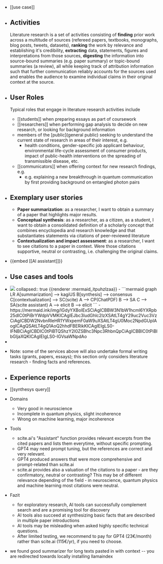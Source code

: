 - [[use case]]
- ## Activities
  Literature research is a set of activities consisting of **finding** prior work across a multitude of sources (refereed papers, textbooks, monographs, blog posts, tweets, datasets), **ranking** the work by relevance and establishing it's credibility, **extracting** data, statements, figures and interpretations from those sources, **digesting** the information into source-bound summaries (e.g. paper summary) or topic-bound summaries (a review), all while keeping track of attribution information such that further communication reliably accounts for the sources used and enables the audience to examine individual claims in their original context at the source.
- ## User Roles 
  
  Typical roles that engage in literature research activities include
  
  * [[students]] when preparing essays as part of coursework
  * [[researchers]] when performing gap analysis to decide on new research, or looking for background information
  * members of the [public](general public) seeking to understand the current state of research in areas of their interest, e.g.
    *  health conditions, gender-specific job applicant behaviour, environmental life-cycle assessment of consumer products, impact of public-health interventions on the spreading of transmissible disease, etc.
  * [[communicators]] when offering context for new research findings, e.g.   
    * e.g. explaining a new breakthrough in quantum communication by first providing background on entangled photon pairs
- ## Exemplary user stories
  
  * **Paper summarization**: as a researcher, I want to obtain a summary of a paper that highlights major results. 
  * **Conceptual synthesis**: as a researcher, as a citizen, as a student, I want to obtain a consolidated definition of a scholarly concept that combines encyclopedia and research knowledge and that substantiates statements via citations of peer-reviewed literature
  * **Contextualization and impact assessment**: as a researcher, I want to see citations to a paper in context. Were those citations supportive, neutral or contrasting, i.e. challenging the original claims.
- {{embed [[AI assistant]]}}
- ## Use cases and tools
- <img src="https://mermaid.ink/img/IGdyYXBoIExSCiAgICBBW3N1bW1hcml6YXRpb25dIC0tPiBrYWdpVVMKICAgIEJbc3ludGhlc2lzXSAtLT4gY29uc2Vuc3VzCiAgICBDW2NvbnRleHR1YWxpemF0aW9uXSAtLT4gU0Moc2NpdGUpIAogICAgQSAtLT4gQ1AoQ2hhdFBERikKICAgIEIgLS0-IFNBCiAgICBDIC0tPiBTQShzY2l0ZSBhc3Npc3RhbnQpCiAgICBBIC0tPiBlbGljaXQKICAgIEIgLS0-IGVsaWNpdAo" />
  collapsed:: true
  {{renderer :mermaid_itpuhzlzaa}}
	- ```mermaid
	  graph LR
	      A[summarization] --> kagiUS
	      B[synthesis] --> consensus
	      C[contextualization] --> SC(scite) 
	      A --> CP(ChatPDF)
	      B --> SA
	      C --> SA(scite assistant)
	      A --> elicit
	      B --> elicit
	  ```
	- https://mermaid.ink/img/IGdyYXBoIExSCiAgICBBW3N1bW1hcml6YXRpb25dIC0tPiBrYWdpVVMKICAgIEJbc3ludGhlc2lzXSAtLT4gY29uc2Vuc3VzCiAgICBDW2NvbnRleHR1YWxpemF0aW9uXSAtLT4gU0Moc2NpdGUpIAogICAgQSAtLT4gQ1AoQ2hhdFBERikKICAgIEIgLS0-IFNBCiAgICBDIC0tPiBTQShzY2l0ZSBhc3Npc3RhbnQpCiAgICBBIC0tPiBlbGljaXQKICAgIEIgLS0-IGVsaWNpdAo
-
- Note: some of the services above will also undertake formal writing tasks (grants, papers, essays); this section only considers literature research - finding facts and references.
- ## Experience reports
- [[synthesys query]]
- Domains
	- Very good in neuroscience
	- Incomplete in quantum physics, slight incoherence
	- Wrong on machine learning, major incoherence
- Tools
	- scite.ai's "Assistant" function provides relevant excerpts from the cited papers and lists them everytime, without specific prompting.
	- GPT4 may need prompt tuning, but the references are correct and very relevant.
	- GPT4 produced answers that were more comprehensive and prompt-related than scite.ai
	- scite.ai provides also a valuation of the citations to a paper - are they confirmatory, neutral or contrasting? This may be of different relevance depending of the field - in neuroscience, quantum physics and machine learning most citations were neutral.
- Fazit
	- for exploratory research, AI tools can successfully complement search and are a promising tool for discovery
	- AI tools also succeed at synthesizing basic facts that are described in multiple paper introductions
	- AI tools may be misleading when asked highly specific technical questions.
	- After limited testing, we recommend to pay for GPT4 (23€/month) rather than scite.ai (115€/yr), if you need to choose.
- we found good summarizer for long texts pasted in with context -- you are redirected towards locally installing llamaindex